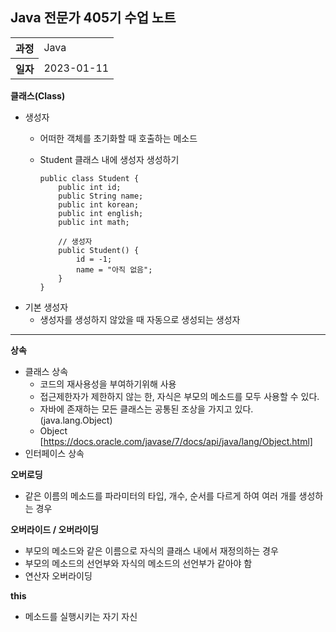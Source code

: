 ## Java 전문가 405기 수업 노트
<table>
  <tr>
    <th>과정</th>
    <td>Java</td>
  </tr>
  <tr>
    <th>일자</th>
    <td>2023-01-11</td>
  </tr>
</table>

**클래스(Class)** 
* 생성자
    * 어떠한 객체를 초기화할 때 호출하는 메소드
    * Student 클래스 내에 생성자 생성하기
    
          public class Student {
              public int id;
              public String name;
              public int korean;
              public int english;
              public int math;

              // 생성자
              public Student() {
                  id = -1;
                  name = "아직 없음";
              }
          }
         
* 기본 생성자
    * 생성자를 생성하지 않았을 때 자동으로 생성되는 생성자

<hr>

**상속**
* 클래스 상속
    * 코드의 재사용성을 부여하기위해 사용
    * 접근제한자가 제한하지 않는 한, 자식은 부모의 메소드를 모두 사용할 수 있다.
    * 자바에 존재하는 모든 클래스는 공통된 조상을 가지고 있다. (java.lang.Object)
    * Object [https://docs.oracle.com/javase/7/docs/api/java/lang/Object.html]
* 인터페이스 상속

**오버로딩**
* 같은 이름의 메소드를 파라미터의 타입, 개수, 순서를 다르게 하여 여러 개를 생성하는 경우

**오버라이드 / 오버라이딩**
* 부모의 메소드와 같은 이름으로 자식의 클래스 내에서 재정의하는 경우
* 부모의 메소드의 선언부와 자식의 메소드의 선언부가 같아야 함
* 연산자 오버라이딩

**this**
* 메소드를 실행시키는 자기 자신

